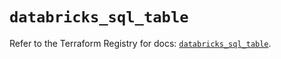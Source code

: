 # `databricks_sql_table`

Refer to the Terraform Registry for docs: [`databricks_sql_table`](https://registry.terraform.io/providers/databricks/databricks/1.74.0/docs/resources/sql_table).
